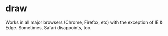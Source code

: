 # draw

Works in all major browsers (Chrome, Firefox, etc) with the exception of IE & Edge. Sometimes, Safari disappoints, too.
